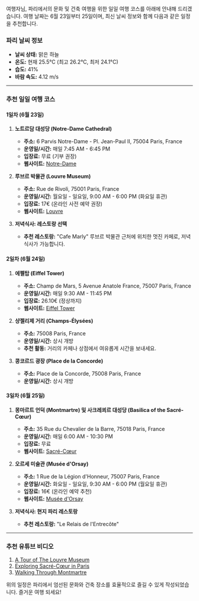 여행자님, 파리에서의 문화 및 건축 여행을 위한 일일 여행 코스를 아래에 안내해 드리겠습니다. 여행 날짜는 6월 23일부터 25일이며, 최신 날씨 정보와 함께 다음과 같은 일정을 추천합니다.

### 파리 날씨 정보
- **날씨 상태:** 맑은 하늘
- **온도:** 현재 25.5°C (최고 26.2°C, 최저 24.1°C)
- **습도:** 41%
- **바람 속도:** 4.12 m/s

---

### 추천 일일 여행 코스

#### 1일차 (6월 23일)
1. **노트르담 대성당 (Notre-Dame Cathedral)**
   - **주소:** 6 Parvis Notre-Dame - Pl. Jean-Paul II, 75004 Paris, France
   - **운영일/시간:** 매일 7:45 AM - 6:45 PM
   - **입장료:** 무료 (기부 권장)
   - **웹사이트:** [Notre-Dame](http://www.notredamedeparis.fr/)

2. **루브르 박물관 (Louvre Museum)**
   - **주소:** Rue de Rivoli, 75001 Paris, France
   - **운영일/시간:** 월요일 - 일요일, 9:00 AM - 6:00 PM (화요일 휴관)
   - **입장료:** 17€ (온라인 사전 예약 권장)
   - **웹사이트:** [Louvre](https://www.louvre.fr/)

3. **저녁식사: 레스토랑 선택**
   - **추천 레스토랑:** "Cafe Marly" 루브르 박물관 근처에 위치한 멋진 카페로, 저녁식사가 가능합니다.

#### 2일차 (6월 24일)
1. **에펠탑 (Eiffel Tower)**
   - **주소:** Champ de Mars, 5 Avenue Anatole France, 75007 Paris, France
   - **운영일/시간:** 매일 9:30 AM - 11:45 PM
   - **입장료:** 26.10€ (정상까지)
   - **웹사이트:** [Eiffel Tower](https://www.toureiffel.paris/en)

2. **샹젤리제 거리 (Champs-Élysées)**
   - **주소:** 75008 Paris, France
   - **운영일/시간:** 상시 개방
   - **추천 활동:** 거리의 카페나 상점에서 여유롭게 시간을 보내세요.

3. **콩코르드 광장 (Place de la Concorde)**
   - **주소:** Place de la Concorde, 75008 Paris, France
   - **운영일/시간:** 상시 개방

#### 3일차 (6월 25일)
1. **몽마르트 언덕 (Montmartre) 및 사크레쾨르 대성당 (Basilica of the Sacré-Cœur)**
   - **주소:** 35 Rue du Chevalier de la Barre, 75018 Paris, France
   - **운영일/시간:** 매일 6:00 AM - 10:30 PM
   - **입장료:** 무료
   - **웹사이트:** [Sacré-Cœur](https://www.sacre-coeur-montmartre.com/)

2. **오르세 미술관 (Musée d'Orsay)**
   - **주소:** 1 Rue de la Légion d'Honneur, 75007 Paris, France
   - **운영일/시간:** 화요일 - 일요일, 9:30 AM - 6:00 PM (월요일 휴관)
   - **입장료:** 16€ (온라인 예약 추천)
   - **웹사이트:** [Musée d'Orsay](https://www.musee-orsay.fr/en/home.html)

3. **저녁식사: 현지 파리 레스토랑**
   - **추천 레스토랑:** "Le Relais de l'Entrecôte"

---

### 추천 유튜브 비디오
1. [A Tour of The Louvre Museum](https://www.youtube.com/watch?v=link)
2. [Exploring Sacré-Cœur in Paris](https://www.youtube.com/watch?v=link)
3. [Walking Through Montmartre](https://www.youtube.com/watch?v=link)

위의 일정은 파리에서 엄선된 문화와 건축 장소를 효율적으로 즐길 수 있게 작성되었습니다. 즐거운 여행 되세요!
